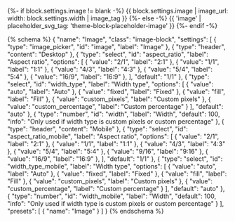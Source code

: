 <style>
  #shopify-block-{{ block.id }} {
    height: 100%;
    {% if block.settings.width_type == 'fixed' %}
      width: {{ block.settings.width }}px;
    {% elsif block.settings.width_type == 'fill' %}
      width: 100%;
    {% elsif block.settings.width_type == 'custom_pixels' %}
      width: {{ block.settings.width }}px;
    {% elsif block.settings.width_type == 'custom_percentage' %}
      width: {{ block.settings.width }}%;
    {% else %}
      width: auto;
    {% endif %}
    aspect-ratio: {{ block.settings.aspect_ratio }};
    flex-shrink: 0;
  }

  @media screen and (max-width: 749px) {
    #shopify-block-{{ block.id }} {
      height: 100%;
      {% if block.settings.width_type_mobile == 'fixed' %}
        width: {{ block.settings.width_mobile }}px;
      {% elsif block.settings.width_type_mobile == 'fill' %}
        width: 100%;
      {% elsif block.settings.width_type_mobile == 'custom_pixels' %}
        width: {{ block.settings.width_mobile }}px;
      {% elsif block.settings.width_type_mobile == 'custom_percentage' %}
        width: {{ block.settings.width_mobile }}%;
      {% else %}
        width: auto;
      {% endif %}
      aspect-ratio: {{ block.settings.aspect_ratio_mobile }};
    }
  }

  #shopify-block-{{ block.id }} img {
    width: 100%;
    height: 100%;
    object-fit: contain;
  }
</style>

{%- if block.settings.image != blank -%}
  {{ block.settings.image | image_url: width: block.settings.width | image_tag }}
{%- else -%}
  {{ 'image' | placeholder_svg_tag: 'theme-block-placeholder-image' }}
{%- endif -%}

{% schema %}
{
  "name": "Image",
  "class": "image-block",
  "settings": [
    {
      "type": "image_picker",
      "id": "image",
      "label": "Image"
    },
    {
      "type": "header",
      "content": "Desktop"
    },
    {
      "type": "select",
      "id": "aspect_ratio",
      "label": "Aspect ratio",
      "options": [
        { "value": "2/1", "label": "2:1" },
        { "value": "1/1", "label": "1:1" },
        { "value": "4/3", "label": "4:3" },
        { "value": "5/4", "label": "5:4" },
        { "value": "16/9", "label": "16:9" },
      ],
      "default": "1/1"
    },
    {
      "type": "select",
      "id": "width_type",
      "label": "Width type",
      "options": [
        { "value": "auto", "label": "Auto" },
        { "value": "fixed", "label": "Fixed" },
        { "value": "fill", "label": "Fill" },
        { "value": "custom_pixels", "label": "Custom pixels" },
        { "value": "custom_percentage", "label": "Custom percentage" }
      ],
      "default": "auto"
    },
    {
      "type": "number",
      "id": "width",
      "label": "Width",
      "default": 100,
      "info": "Only used if width type is custom pixels or custom percentage"
    },
    {
      "type": "header",
      "content": "Mobile"
    },
    {
      "type": "select",
      "id": "aspect_ratio_mobile",
      "label": "Aspect ratio",
      "options": [
        { "value": "2/1", "label": "2:1" },
        { "value": "1/1", "label": "1:1" },
        { "value": "4/3", "label": "4:3" },
        { "value": "5/4", "label": "5:4" },
        { "value": "9/16", "label": "9:16" },
        { "value": "16/9", "label": "16:9" },
      ],
      "default": "1/1"
    },
    {
      "type": "select",
      "id": "width_type_mobile",
      "label": "Width type",
      "options": [
        { "value": "auto", "label": "Auto" },
        { "value": "fixed", "label": "Fixed" },
        { "value": "fill", "label": "Fill" },
        { "value": "custom_pixels", "label": "Custom pixels" },
        { "value": "custom_percentage", "label": "Custom percentage" }
      ],
      "default": "auto"
    },
    {
      "type": "number",
      "id": "width_mobile",
      "label": "Width",
      "default": 100,
      "info": "Only used if width type is custom pixels or custom percentage"
    }
  ],
  "presets": [
    {
      "name": "Image"
    }
  ]
}
{% endschema %}